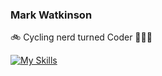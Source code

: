 ### Mark Watkinson

🚲 Cycling nerd turned Coder 👨🏻‍💻

[![My Skills](https://skillicons.dev/icons?i=js,html,css,wasm)](https://skillicons.dev)

<!--
**Emayarkay/Emayarkay** is a ✨ _special_ ✨ repository because its `README.md` (this file) appears on your GitHub profile.

Here are some ideas to get you started:

- 🔭 I’m currently working on ...
- 🌱 I’m currently learning ...
- 👯 I’m looking to collaborate on ...
- 🤔 I’m looking for help with ...
- 💬 Ask me about ...
- 📫 How to reach me: ...
- 😄 Pronouns: ...
- ⚡ Fun fact: ...
-->

